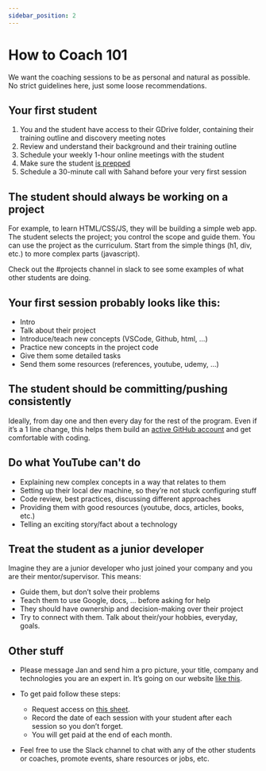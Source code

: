 ```yaml
---
sidebar_position: 2
---
```


# How to Coach 101

We want the coaching sessions to be as personal and natural as possible. No strict guidelines here, just some loose recommendations.

## Your first student
1. You and the student have access to their GDrive folder, containing their training outline and discovery meeting notes
2. Review and understand their background and their training outline
3. Schedule your weekly 1-hour online meetings with the student
4. Make sure the student [is prepped](https://docs.google.com/document/d/1FKjID9-_C0PSYRwZO2FQRb6FlFrDxozJ8hEFN4evs3A)
5. Schedule a 30-minute call with Sahand before your very first session

## The student should always be working on a project
For example, to learn HTML/CSS/JS, they will be building a simple web app. The student selects the project; you control the scope and guide them. You can use the project as the curriculum. Start from the simple things (h1, div, etc.) to more complex parts (javascript). 

Check out the #projects channel in slack to see some examples of what other students are doing.

## Your first session probably looks like this:
- Intro
- Talk about their project
- Introduce/teach new concepts (VSCode, Github, html, ...)
- Practice new concepts in the project code
- Give them some detailed tasks
- Send them some resources (references, youtube, udemy, ...)

## The student should be committing/pushing consistently
Ideally, from day one and then every day for the rest of the program. Even if it’s a 1 line change, this helps them build an [active GitHub account](https://github.com/adam-paul952/) and get comfortable with coding.

## Do what YouTube can't do
- Explaining new complex concepts in a way that relates to them
- Setting up their local dev machine, so they’re not stuck configuring stuff
- Code review, best practices, discussing different approaches
- Providing them with good resources (youtube, docs, articles, books, etc.)
- Telling an exciting story/fact about a technology

## Treat the student as a junior developer
Imagine they are a junior developer who just joined your company and you are their mentor/supervisor. This means:
- Guide them, but don’t solve their problems
- Teach them to use Google, docs, … before asking for help
- They should have ownership and decision-making over their project
- Try to connect with them. Talk about their/your hobbies, everyday, goals.

## Other stuff
- Please message Jan and send him a pro picture, your title, company and technologies you are an expert in. It’s going on our website [like this](https://www.get-coding.ca/our-instructors).

- To get paid follow these steps:
    - Request access on [this sheet](https://docs.google.com/spreadsheets/u/1/d/1mTaio_uGfzEPeS7Hj3imUL7gbGAvZNoqvlbwEJj5tI4/edit#gid=0).
    - Record the date of each session with your student after each session so you don’t forget. 
    - You will get paid at the end of each month. 

- Feel free to use the Slack channel to chat with any of the other students or coaches, promote events, share resources or jobs, etc.